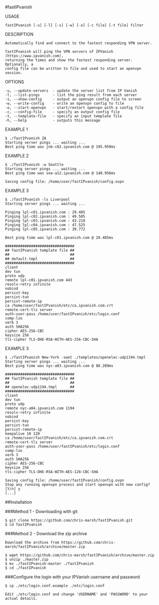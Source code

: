 #fastIPvanish

USAGE

    fastIPvanish [-u] [-l] [-s] [-w] [-o] [-c file] [-t file] filter

DESCRIPTION

    Automatically find and connect to the fastest responding VPN server. 

    fastIPvanish will ping the VPN servers of IPVanish (https://www.ipvanish.com),
    returning the times and show the fastest responding server. Optionally, a
    config file can be written to file and used to start an openvpn session.

OPTIONS

    -u, --update-servers  - update the server list from IP Vanish
    -l, --list-pings      - list the ping result from each server
    -s, --show-config     - output an openvpn config file to screen
    -w, --write-config    - write an openvpn config to file
    -o, --start-openvpn   - start/restart openvpn with a config file
    -c, --config-file     - specify an output config file
    -t, --template-file   - specify an input template file
    -h, --help            - outputs this message

EXAMPLE 1

    $ ./fastIPvanish ZA
    Starting server pings ... waiting ...
    Best ping time was jnb-c02.ipvanish.com @ 195.959ms
    
EXAMPLE 2

    $ ./fastIPvanish -w Seattle
    Starting server pings ... waiting ...
    Best ping time was sea-a12.ipvanish.com @ 148.956ms

    Saving config file: /home/user/fastIPvanish/config.ovpn

EXAMPLE 3

    $ ./fastIPvanish -ls Liverpool
    Starting server pings ... waiting ...

    Pinging lpl-c01.ipvanish.com : 29.485
    Pinging lpl-c02.ipvanish.com : 49.505
    Pinging lpl-c03.ipvanish.com : 43.210
    Pinging lpl-c04.ipvanish.com : 47.525
    Pinging lpl-c05.ipvanish.com : 39.772

    Best ping time was lpl-c01.ipvanish.com @ 29.485ms

    ################################
    ## fastIPvanish template file ##
    ##                            ##
    ## default.tmpl               ##
    ################################
    client
    dev tun
    proto udp
    remote lpl-c01.ipvanish.com 443
    resolv-retry infinite
    nobind
    persist-key
    persist-tun
    persist-remote-ip
    ca /home/user/fastIPvanish/etc/ca.ipvanish.com.crt
    remote-cert-tls server
    auth-user-pass /home/user/fastIPvanish/etc/login.conf
    comp-lzo
    verb 3
    auth SHA256
    cipher AES-256-CBC
    keysize 256
    tls-cipher TLS-DHE-RSA-WITH-AES-256-CBC-SHA

EXAMPLE 3

    $ ./fastIPvanish New-York -swot ./templates/openelec-udp1194.tmpl
    Starting server pings ... waiting ...
    Best ping time was nyc-a03.ipvanish.com @ 88.209ms

    ################################
    ## fastIPvanish template file ##
    ##                            ##
    ## openelec-udp1194.tmpl      ##
    ################################
    client
    dev tun
    proto udp
    remote nyc-a04.ipvanish.com 1194
    resolv-retry infinite
    nobind
    persist-key
    persist-tun
    persist-remote-ip
    keepalive 10 120
    ca /home/user/fastIPvanish/etc/ca.ipvanish.com.crt
    remote-cert-tls server
    auth-user-pass /home/user/fastIPvanish/etc/login.conf
    comp-lzo
    verb 3
    auth SHA256
    cipher AES-256-CBC
    keysize 256
    tls-cipher TLS-DHE-RSA-WITH-AES-128-CBC-SHA

    Saving config file: /home/user/fastIPvanish/config.ovpn
    Stop any running openvpn process and start openvpn with new config? [Y/n] y
    [...]

##Installation

###Method 1 - Downloading with git

    $ git clone https://github.com/chris-marsh/fastIPvanish.git
    $ cd fastIPvanish

###Method 2 - Download the zip archive

    Download the archive from https://github.com/chris-marsh/fastIPvanish/archive/master.zip

    $ wget https://github.com/chris-marsh/fastIPvanish/archive/master.zip
    $ unzip ./master.zip
    $ mv ./fastIPvanish-master ./fastIPvanish
    $ cd ./fastIPvanish

###Configure the login with your IPVanish username and password

    $ cp ./etc/login.conf.example ./etc/login.conf

    Edit ./etc/login.conf and change 'USERNAME' and 'PASSWORD' to your actual details.
